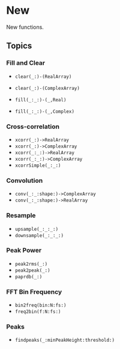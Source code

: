 # New

New functions.

## Topics

### Fill and Clear
- ``clear(_:)-(RealArray)``
- ``clear(_:)-(ComplexArray)``

- ``fill(_:_:)-(_,Real)``
- ``fill(_:_:)-(_,Complex)``


### Cross-correlation

- ``xcorr(_:)->RealArray``
- ``xcorr(_:)->ComplexArray``
- ``xcorr(_:_:)->RealArray``
- ``xcorr(_:_:)->ComplexArray``
- ``xcorrSimple(_:_:)``

### Convolution 

- ``conv(_:_:shape:)->ComplexArray``
- ``conv(_:_:shape:)->RealArray``

### Resample

- ``upsample(_:_:_:)``
- ``downsample(_:_:_:)``

### Peak Power

- ``peak2rms(_:)``
- ``peak2peak(_:)``
- ``paprdb(_:)``

### FFT Bin Frequency

- ``bin2freq(bin:N:fs:)``
- ``freq2bin(f:N:fs:)``

### Peaks

- ``findpeaks(_:minPeakHeight:threshold:)``
